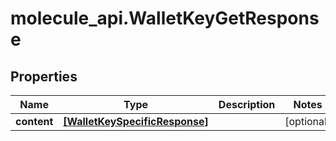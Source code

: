 # molecule_api.WalletKeyGetResponse

## Properties
Name | Type | Description | Notes
------------ | ------------- | ------------- | -------------
**content** | [**[WalletKeySpecificResponse]**](WalletKeySpecificResponse.md) |  | [optional] 


